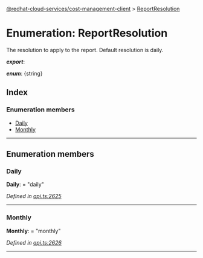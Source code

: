 [@redhat-cloud-services/cost-management-client](../README.md) > [ReportResolution](../enums/reportresolution.md)

# Enumeration: ReportResolution

The resolution to apply to the report. Default resolution is daily.

*__export__*: 

*__enum__*: {string}

## Index

### Enumeration members

* [Daily](reportresolution.md#daily)
* [Monthly](reportresolution.md#monthly)

---

## Enumeration members

<a id="daily"></a>

###  Daily

**Daily**:  = "daily"

*Defined in [api.ts:2625](https://github.com/karelhala/javascript-clients/blob/master/packages/cost-management/api.ts#L2625)*

___
<a id="monthly"></a>

###  Monthly

**Monthly**:  = "monthly"

*Defined in [api.ts:2626](https://github.com/karelhala/javascript-clients/blob/master/packages/cost-management/api.ts#L2626)*

___

